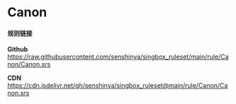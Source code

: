# Canon

#### 规则链接

**Github**
https://raw.githubusercontent.com/senshinya/singbox_ruleset/main/rule/Canon/Canon.srs

**CDN**
https://cdn.jsdelivr.net/gh/senshinya/singbox_ruleset@main/rule/Canon/Canon.srs